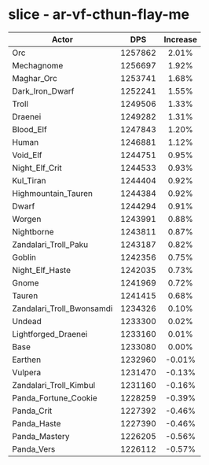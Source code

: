 # slice - ar-vf-cthun-flay-me
| Actor | DPS | Increase |
|---|:---:|:---:|
|Orc|1257862|2.01%|
|Mechagnome|1256697|1.92%|
|Maghar_Orc|1253741|1.68%|
|Dark_Iron_Dwarf|1252241|1.55%|
|Troll|1249506|1.33%|
|Draenei|1249282|1.31%|
|Blood_Elf|1247843|1.20%|
|Human|1246881|1.12%|
|Void_Elf|1244751|0.95%|
|Night_Elf_Crit|1244533|0.93%|
|Kul_Tiran|1244404|0.92%|
|Highmountain_Tauren|1244384|0.92%|
|Dwarf|1244294|0.91%|
|Worgen|1243991|0.88%|
|Nightborne|1243811|0.87%|
|Zandalari_Troll_Paku|1243187|0.82%|
|Goblin|1242356|0.75%|
|Night_Elf_Haste|1242035|0.73%|
|Gnome|1241969|0.72%|
|Tauren|1241415|0.68%|
|Zandalari_Troll_Bwonsamdi|1234326|0.10%|
|Undead|1233300|0.02%|
|Lightforged_Draenei|1233160|0.01%|
|Base|1233080|0.00%|
|Earthen|1232960|-0.01%|
|Vulpera|1231470|-0.13%|
|Zandalari_Troll_Kimbul|1231160|-0.16%|
|Panda_Fortune_Cookie|1228259|-0.39%|
|Panda_Crit|1227392|-0.46%|
|Panda_Haste|1227390|-0.46%|
|Panda_Mastery|1226205|-0.56%|
|Panda_Vers|1226112|-0.57%|

